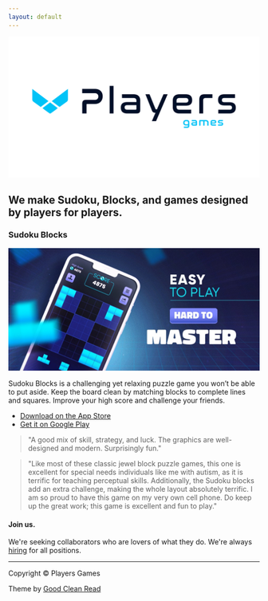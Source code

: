 ```yaml
---
layout: default
---
```


<img src="images/logo.png" alt="players games logo">

## We make Sudoku, Blocks, and games designed by players for players.

### Sudoku Blocks

<img src="images/games/sudokublocks.jpg" alt="players games sudoku blocks">

Sudoku Blocks is a challenging yet relaxing puzzle game you won’t be able to put aside. Keep the board clean by matching blocks to complete lines and squares. Improve your high score and challenge your friends.

<ul class="fa-ul">
  <li><i class="fa-li fa fa-brands fa-apple"></i><a href="https://apps.apple.com/app/id6443567882?ct=players.one">Download on the App Store</a></li>
  <li><i class="fa-li fa fa-brands fa-play"></i><a href="https://play.google.com/store/apps/details?id=one.players.sudokublocks">Get it on Google Play</a></li>
</ul>

> "A good mix of skill, strategy, and luck. The graphics are well-designed and modern. Surprisingly fun."

> "Like most of these classic jewel block puzzle games, this one is excellent for special needs individuals like me with autism, as it is terrific for teaching perceptual skills. Additionally, the Sudoku blocks add an extra challenge, making the whole layout absolutely terrific. I am so proud to have this game on my very own cell phone. Do keep up the great work; this game is excellent and fun to play."

#### Join us.

We're seeking collaborators who are lovers of what they do. We're always [hiring](mailto:website@players.one) for all positions.

<hr>

Copyright © Players Games

Theme by [Good Clean Read](https://github.com/adueck/good-clean-read)
